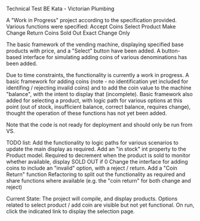 Technical Test BE Kata - Victorian Plumbing

A "Work in Progress" project according to the specification provided.
Various functions were specified:
Accept Coins
Select Product
Make Change
Return Coins
Sold Out
Exact Change Only

The basic framework of the vending machine, displaying specified base products with price, and a "Select" button have been added.
A button-based interface for simulating adding coins of various denominations has been added.

Due to time constraints, the functionality is currently a work in progress. A basic framework for adding coins (note - no identification yet included for 
identifing / rejecting invalid coins) and to add the coin value to the machine "balance", with the intent to display that (incomplete). Basic framework
also added for selecting a product, with logic path for various options at this point (out of stock, insufficient balance, correct balance, requires change), 
thought the operation of these functions has not yet been added.

Note that the code is not ready for deployment and should only be run from VS. 

TODO list:
Add the functionality to logic paths for various scenarios to update the main display as required.
Add an "in stock" int property to the Product model. Required to decrement when the product is sold to monitor whether available, display SOLD OUT if 0
Change the interface for adding coins to include an "invalid" option, with a reject / return.
Add a "Coin Return" function
Refactoring to split out the functionality as required and share functions where available (e.g. the "coin return" for both change and reject)

Current State:
The project will compile, and display products. Options related to select product / add coin are visible but not yet functional. 
On run, click the indicated link to display the selection page.
